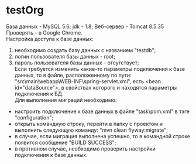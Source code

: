 # testOrg
База данных - MySQL 5.6;
jdk - 1.8;
Веб-сервер - Tomcat 8.5.35<br>
Проверять - в Google Chrome.<br>
Настройка доступа к базе данных:
1) необходимо создать базу данных с названием "testdb";
2) логин пользователя базы данных - root;
3) пароль пользователя базы данных - отсутствует;<br>
Если требуется изменить какие-то параметры подключения к базе данных, то в файле, расположенному по пути:
"src\main\webapp\WEB-INF\spring-servlet.xml", есть \<bean id="dataSource">\, в свойствах которого и находятся параметры подключения к БД.<br>
Для выполнения миграций необходимо:
- настроить подключение к базе данных в файле "task\pom.xml" в тэге "configuration";
- открыть командную строку, перейти в папку с проектом и выполнить следующую команду: "mvn clean flyway:migrate";
- в случае, если миграция выполнена успешно, то в командной строке появится сообщение "BUILD SUCCESS";
- в противном случае, необходимо проверить настройки подключения к базе данных.

